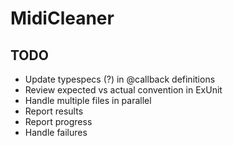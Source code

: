 # MidiCleaner

## TODO

* Update typespecs (?) in @callback definitions
* Review expected vs actual convention in ExUnit
* Handle multiple files in parallel
* Report results
* Report progress
* Handle failures
